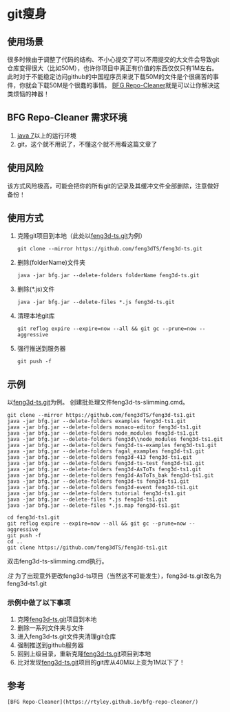 # git瘦身

## 使用场景
很多时候由于调整了代码的结构、不小心提交了可以不用提交的大文件会导致git仓库变得很大（比如50M），也许你项目中真正有价值的东西仅仅只有1M左右。
此时对于不能稳定访问github的中国程序员来说下载50M的文件是个很痛苦的事件，你就会下载50M是个很蠢的事情。
[BFG Repo-Cleaner](https://rtyley.github.io/bfg-repo-cleaner/)就是可以让你解决这类烦恼的神器！

## BFG Repo-Cleaner 需求环境
1. [java 7](https://www.java.com/en/download/manual.jsp)以上的运行环境
2. git，这个就不用说了，不懂这个就不用看这篇文章了

## 使用风险
该方式风险极高，可能会把你的所有git的记录及其缓冲文件全部删除，注意做好备份！

## 使用方式
1. 克隆git项目到本地（此处以[feng3d-ts.git](https://github.com/feng3dTS/feng3d-ts)为例）

    `git clone --mirror https://github.com/feng3dTS/feng3d-ts.git`

1. 删除(folderName)文件夹

    `java -jar bfg.jar --delete-folders folderName feng3d-ts.git`

1. 删除(*.js)文件

    `java -jar bfg.jar --delete-files *.js feng3d-ts.git`

1. 清理本地git库
    
    `git reflog expire --expire=now --all && git gc --prune=now --aggressive`

1. 强行推送到服务器

    `git push -f`

## 示例 

以[feng3d-ts.git](https://github.com/feng3dTS/feng3d-ts)为例。
创建批处理文件feng3d-ts-slimming.cmd。
```
git clone --mirror https://github.com/feng3dTS/feng3d-ts1.git
java -jar bfg.jar --delete-folders examples feng3d-ts1.git
java -jar bfg.jar --delete-folders monaco-editor feng3d-ts1.git
java -jar bfg.jar --delete-folders node_modules feng3d-ts1.git
java -jar bfg.jar --delete-folders feng3d\\node_modules feng3d-ts1.git
java -jar bfg.jar --delete-folders feng3d-ts-examples feng3d-ts1.git
java -jar bfg.jar --delete-folders fagal_examples feng3d-ts1.git
java -jar bfg.jar --delete-folders feng3d-413 feng3d-ts1.git
java -jar bfg.jar --delete-folders feng3d-ts-test feng3d-ts1.git
java -jar bfg.jar --delete-folders feng3d-AsToTs feng3d-ts1.git
java -jar bfg.jar --delete-folders feng3d-AsToTs_bak feng3d-ts1.git
java -jar bfg.jar --delete-folders feng3d-ts feng3d-ts1.git
java -jar bfg.jar --delete-folders feng3d-event feng3d-ts1.git
java -jar bfg.jar --delete-folders tutorial feng3d-ts1.git
java -jar bfg.jar --delete-files *.js feng3d-ts1.git
java -jar bfg.jar --delete-files *.js.map feng3d-ts1.git

cd feng3d-ts1.git
git reflog expire --expire=now --all && git gc --prune=now --aggressive
git push -f
cd ..
git clone https://github.com/feng3dTS/feng3d-ts1.git
```
双击feng3d-ts-slimming.cmd执行。

*注* 为了出现意外更改feng3d-ts项目（当然这不可能发生），feng3d-ts.git改名为feng3d-ts1.git

### 示例中做了以下事项
1. 克隆[feng3d-ts.git](https://github.com/feng3dTS/feng3d-ts)项目到本地
1. 删除一系列文件夹与文件
1. 进入feng3d-ts.git文件夹清理git仓库
1. 强制推送到github服务器
1. 回到上级目录，重新克隆[feng3d-ts.git](https://github.com/feng3dTS/feng3d-ts)项目到本地
1. 比对发现[feng3d-ts.git](https://github.com/feng3dTS/feng3d-ts)项目的git库从40M以上变为1M以下了！

## 参考

    [BFG Repo-Cleaner](https://rtyley.github.io/bfg-repo-cleaner/)